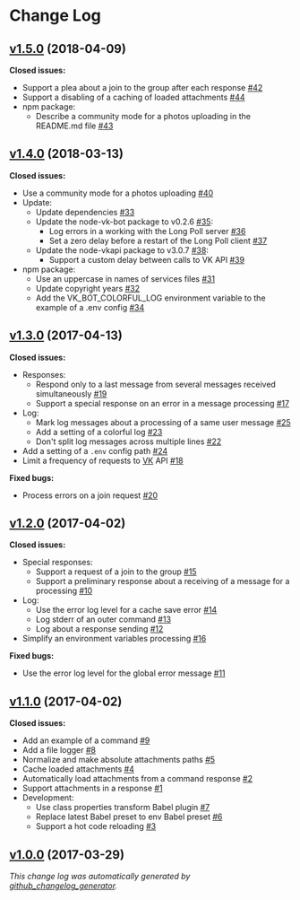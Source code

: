 # Change Log

## [v1.5.0](https://github.com/thewizardplusplus/vk-bot/tree/v1.5.0) (2018-04-09)

**Closed issues:**

* Support a plea about a join to the group after each response [\#42](https://github.com/thewizardplusplus/vk-bot/issues/42)
* Support a disabling of a caching of loaded attachments [\#44](https://github.com/thewizardplusplus/vk-bot/issues/44)
* npm package:
    * Describe a community mode for a photos uploading in the README.md file [\#43](https://github.com/thewizardplusplus/vk-bot/issues/43)

## [v1.4.0](https://github.com/thewizardplusplus/vk-bot/tree/v1.4.0) (2018-03-13)

**Closed issues:**

* Use a community mode for a photos uploading [\#40](https://github.com/thewizardplusplus/vk-bot/issues/40)
* Update:
    * Update dependencies [\#33](https://github.com/thewizardplusplus/vk-bot/issues/33)
    * Update the node-vk-bot package to v0.2.6 [\#35](https://github.com/thewizardplusplus/vk-bot/issues/35):
        * Log errors in a working with the Long Poll server [\#36](https://github.com/thewizardplusplus/vk-bot/issues/36)
        * Set a zero delay before a restart of the Long Poll client [\#37](https://github.com/thewizardplusplus/vk-bot/issues/37)
    * Update the node-vkapi package to v3.0.7 [\#38](https://github.com/thewizardplusplus/vk-bot/issues/38):
        * Support a custom delay between calls to VK API [\#39](https://github.com/thewizardplusplus/vk-bot/issues/39)
* npm package:
    * Use an uppercase in names of services files [\#31](https://github.com/thewizardplusplus/vk-bot/issues/31)
    * Update copyright years [\#32](https://github.com/thewizardplusplus/vk-bot/issues/32)
    * Add the VK\_BOT\_COLORFUL\_LOG environment variable to the example of a .env config [\#34](https://github.com/thewizardplusplus/vk-bot/issues/34)

## [v1.3.0](https://github.com/thewizardplusplus/vk-bot/tree/v1.3.0) (2017-04-13)

**Closed issues:**

* Responses:
    * Respond only to a last message from several messages received simultaneously [\#19](https://github.com/thewizardplusplus/vk-bot/issues/19)
    * Support a special response on an error in a message processing [\#17](https://github.com/thewizardplusplus/vk-bot/issues/17)
* Log:
    * Mark log messages about a processing of a same user message [\#25](https://github.com/thewizardplusplus/vk-bot/issues/25)
    * Add a setting of a colorful log [\#23](https://github.com/thewizardplusplus/vk-bot/issues/23)
    * Don't split log messages across multiple lines [\#22](https://github.com/thewizardplusplus/vk-bot/issues/22)
* Add a setting of a `.env` config path [\#24](https://github.com/thewizardplusplus/vk-bot/issues/24)
* Limit a frequency of requests to [VK](http://vk.com/) API [\#18](https://github.com/thewizardplusplus/vk-bot/issues/18)

**Fixed bugs:**

* Process errors on a join request [\#20](https://github.com/thewizardplusplus/vk-bot/issues/20)

## [v1.2.0](https://github.com/thewizardplusplus/vk-bot/tree/v1.2.0) (2017-04-02)

**Closed issues:**

* Special responses:
    * Support a request of a join to the group [\#15](https://github.com/thewizardplusplus/vk-bot/issues/15)
    * Support a preliminary response about a receiving of a message for a processing [\#10](https://github.com/thewizardplusplus/vk-bot/issues/10)
* Log:
    * Use the error log level for a cache save error [\#14](https://github.com/thewizardplusplus/vk-bot/issues/14)
    * Log stderr of an outer command [\#13](https://github.com/thewizardplusplus/vk-bot/issues/13)
    * Log about a response sending [\#12](https://github.com/thewizardplusplus/vk-bot/issues/12)
* Simplify an environment variables processing [\#16](https://github.com/thewizardplusplus/vk-bot/issues/16)

**Fixed bugs:**

* Use the error log level for the global error message [\#11](https://github.com/thewizardplusplus/vk-bot/issues/11)

## [v1.1.0](https://github.com/thewizardplusplus/vk-bot/tree/v1.1.0) (2017-04-02)

**Closed issues:**

* Add an example of a command [\#9](https://github.com/thewizardplusplus/vk-bot/issues/9)
* Add a file logger [\#8](https://github.com/thewizardplusplus/vk-bot/issues/8)
* Normalize and make absolute attachments paths [\#5](https://github.com/thewizardplusplus/vk-bot/issues/5)
* Cache loaded attachments [\#4](https://github.com/thewizardplusplus/vk-bot/issues/4)
* Automatically load attachments from a command response [\#2](https://github.com/thewizardplusplus/vk-bot/issues/2)
* Support attachments in a response [\#1](https://github.com/thewizardplusplus/vk-bot/issues/1)
* Development:
    * Use class properties transform Babel plugin [\#7](https://github.com/thewizardplusplus/vk-bot/issues/7)
    * Replace latest Babel preset to env Babel preset [\#6](https://github.com/thewizardplusplus/vk-bot/issues/6)
    * Support a hot code reloading [\#3](https://github.com/thewizardplusplus/vk-bot/issues/3)

## [v1.0.0](https://github.com/thewizardplusplus/vk-bot/tree/v1.0.0) (2017-03-29)

*This change log was automatically generated by [github_changelog_generator](https://github.com/skywinder/Github-Changelog-Generator).*
